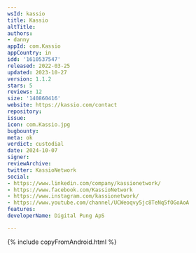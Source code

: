 ```yaml
---
wsId: kassio
title: Kassio
altTitle: 
authors:
- danny
appId: com.Kassio
appCountry: in
idd: '1610537547'
released: 2022-03-25
updated: 2023-10-27
version: 1.1.2
stars: 5
reviews: 12
size: '140860416'
website: https://kassio.com/contact
repository: 
issue: 
icon: com.Kassio.jpg
bugbounty: 
meta: ok
verdict: custodial
date: 2024-10-07
signer: 
reviewArchive: 
twitter: KassioNetwork
social:
- https://www.linkedin.com/company/kassionetwork/
- https://www.facebook.com/KassioNetwork
- https://www.instagram.com/kassionetwork/
- https://www.youtube.com/channel/UCWeoqvy5jc8TeNq5fOGoAoA
features: 
developerName: Digital Pung ApS

---
```


{% include copyFromAndroid.html %}

